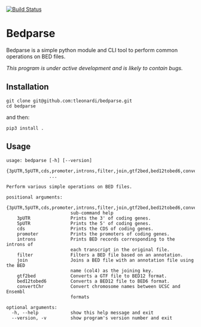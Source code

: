 [![Build Status](https://travis-ci.org/tleonardi/bedparse.svg?branch=master)](https://travis-ci.org/tleonardi/bedparse)

# Bedparse
Bedparse is a simple python module and CLI tool to perform common operations on BED files.

*This program is under active development and is likely to contain bugs.*

## Installation

```
git clone git@github.com:tleonardi/bedparse.git
cd bedparse
```
and then:
```
pip3 install .
```

## Usage

```
usage: bedparse [-h] [--version]
                {3pUTR,5pUTR,cds,promoter,introns,filter,join,gtf2bed,bed12tobed6,convertChr}
                ...

Perform various simple operations on BED files.

positional arguments:
  {3pUTR,5pUTR,cds,promoter,introns,filter,join,gtf2bed,bed12tobed6,convertChr}
                        sub-command help
    3pUTR               Prints the 3' of coding genes.
    5pUTR               Prints the 5' of coding genes.
    cds                 Prints the CDS of coding genes.
    promoter            Prints the promoters of coding genes.
    introns             Prints BED records corresponding to the introns of
                        each transcript in the original file.
    filter              Filters a BED file based on an annotation.
    join                Joins a BED file with an annotation file using the BED
                        name (col4) as the joining key.
    gtf2bed             Converts a GTF file to BED12 format.
    bed12tobed6         Converts a BED12 file to BED6 format.
    convertChr          Convert chromosome names between UCSC and Ensembl
                        formats

optional arguments:
  -h, --help            show this help message and exit
  --version, -v         show program's version number and exit

```

